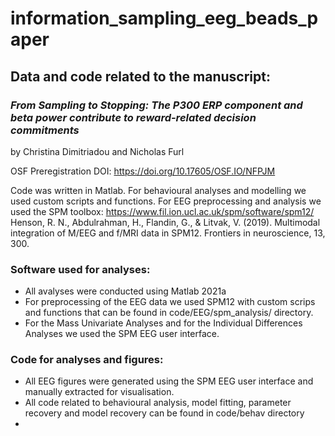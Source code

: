 # information_sampling_eeg_beads_paper

## Data and code related to the manuscript: 

### *From Sampling to Stopping: The P300 ERP component and beta power contribute to reward-related decision commitments*

by Christina Dimitriadou and Nicholas Furl

OSF Preregistration DOI: https://doi.org/10.17605/OSF.IO/NFPJM

Code was written in Matlab. For behavioural analyses and modelling we used custom scripts and functions. For EEG preprocessing and analysis we used the SPM toolbox:
https://www.fil.ion.ucl.ac.uk/spm/software/spm12/ Henson, R. N., Abdulrahman, H., Flandin, G., & Litvak, V. (2019). Multimodal integration of M/EEG and f/MRI data in SPM12. Frontiers in neuroscience, 13, 300.

### Software used for analyses:
* All avalyses were conducted using Matlab 2021a
* For preprocessing of the EEG data we used SPM12 with custom scrips and functions that can be found in code/EEG/spm_analysis/ directory.
* For the Mass Univariate Analyses and for the Individual Differences Analyses we used the SPM EEG user interface.

### Code for analyses and figures:
* All EEG figures were generated using the SPM EEG user interface and manually extracted for visualisation. 
* All code related to behavioural analysis, model fitting, parameter recovery and model recovery can be found in code/behav directory
* 


